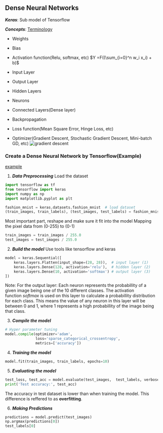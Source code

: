 ## **Dense Neural Networks**
***Keras***: Sub model of Tensorflow

***Concepts***:
[Terminology](https://colab.research.google.com/drive/1tHCOsxKLrxI0Mz5eYYo61zeuBpvIp-Xv#scrollTo=Q2xNjpctlBUM)
- Weights
- Bias
- Activation function(Relu, softmax, etc)
$Y =F((\sum_{i=0}^n w_i x_i) + b)$

- Input Layer
- Output Layer
- Hidden Layers
- Neurons
- Connected Layers(Dense layer)

- Backpropagation
- Loss function(Mean Square Error, Hinge Loss, etc)
- Optimizer(Gradient Descent, Stochastic Gradient Descent, Mini-batch GD, etc)
![gradient descent](https://cdn-images-1.medium.com/max/1000/1*iU1QCnSTKrDjIPjSAENLuQ.png)

### Create a Dense Neural Network by Tensorflow(Example)
[example](https://colab.research.google.com/drive/1tHCOsxKLrxI0Mz5eYYo61zeuBpvIp-Xv#scrollTo=wHde8MYW0OQo)
1. ***Data Preprocessing***
Load the dataset
```python
import tensorflow as tf
from tensorflow import keras
import numpy as np
import matplotlib.pyplot as plt

fashion_mnist = keras.datasets.fashion_mnist  # load dataset
(train_images, train_labels), (test_images, test_labels) = fashion_mnist.load_data()
```

Most important part, reshape and make sure it fit into the model
Mapping the pixel data from (0-255) to (0-1)
```python
train_images = train_images / 255.0
test_images = test_images / 255.0
```

2. ***Build the model***
Use tools like tensorflow and keras
```python
model = keras.Sequential([
    keras.layers.Flatten(input_shape=(28, 28)),  # input layer (1)
    keras.layers.Dense(128, activation='relu'),  # hidden layer (2)
    keras.layers.Dense(10, activation='softmax') # output layer (3)
])
```

Note: 
For the output layer: Each neuron represents the probabillity of a given image being one of the 10 different classes. The activation function _softmax_ is used on this layer to calculate a probabillity distribution for each class. This means the value of any neuron in this layer will be between 0 and 1, where 1 represents a high probabillity of the image being that class.

3. ***Compile the model***
```python
# Hyper parameter tuning 
model.compile(optimizer='adam',
              loss='sparse_categorical_crossentropy',
              metrics=['accuracy'])
```

4. ***Training the model***
```python
model.fit(train_images, train_labels, epochs=10) 
```

5. ***Evaluating the model***
```python
test_loss, test_acc = model.evaluate(test_images,  test_labels, verbose=1)
print('Test accuracy:', test_acc)
```
The accuracy in test dataset is lower than when training the model. This difference is reffered to as **overfitting**.

6. ***Making Predictions***
```python
predictions = model.predict(test_images)
np.argmax(predictions[0])
test_labels[0]
```
